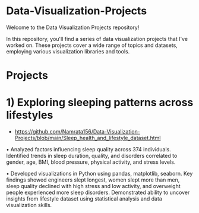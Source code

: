 # Data-Visualization-Projects
Welcome to the Data Visualization Projects repository!

In this repository, you'll find a series of data visualization projects that I've worked on. These projects cover a wide range of topics and datasets, employing various visualization libraries and tools.

# Projects

# 1) Exploring sleeping patterns across lifestyles 
- https://github.com/Namrata156/Data-Visualization-Projects/blob/main/Sleep_health_and_lifestyle_dataset.html
  
•	Analyzed factors influencing sleep quality across 374 individuals. Identified trends in sleep duration, quality, and disorders correlated to gender, age, BMI, blood pressure, physical activity, and stress levels.

•	Developed visualizations in Python using pandas, matplotlib, seaborn. Key findings showed engineers slept longest, women slept more than men, sleep quality declined with high stress and low activity, and overweight people experienced more sleep disorders. Demonstrated ability to uncover insights from lifestyle dataset using statistical analysis and data visualization skills.



